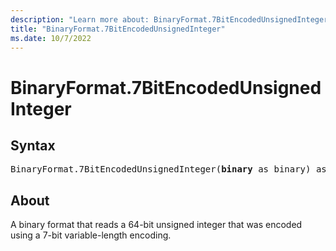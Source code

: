 ```yaml
---
description: "Learn more about: BinaryFormat.7BitEncodedUnsignedInteger"
title: "BinaryFormat.7BitEncodedUnsignedInteger"
ms.date: 10/7/2022
---
```

# BinaryFormat.7BitEncodedUnsignedInteger

## Syntax

<pre>
BinaryFormat.7BitEncodedUnsignedInteger(<b>binary</b> as binary) as any
</pre>

## About

A binary format that reads a 64-bit unsigned integer that was encoded using a 7-bit variable-length encoding.
